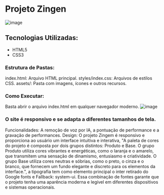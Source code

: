 # Projeto Zingen
![image](https://github.com/user-attachments/assets/84b152bb-9e5d-4957-b666-4742cc831085)


## Tecnologias Utilizadas:
- HTML5
- CSS3
### Estrutura de Pastas:
index.html: Arquivo HTML principal.
styles/index.css: Arquivos de estilos CSS.
assets/: Pasta com imagens, ícones e outros recursos.
### Como Executar:
Basta abrir o arquivo index.html em qualquer navegador moderno.
![image](https://github.com/user-attachments/assets/8e6c0976-58a1-4992-8ed3-5d8f1254efa1)

### O site é responsivo e se adapta a diferentes tamanhos de tela.
Funcionalidades:
A remoção de voz por IA, a pontuação de performance e a gravação de performances.
Design:
O projeto Zingem é responsivo e proporciona ao usuário um interface intuitiva e interativa, "A paleta de cores do projeto 
é composta por dois grupos distintos: Produto e Base. O grupo Produto utiliza cores vibrantes e energéticas, como o laranja
e o amarelo, que transmitem uma sensação de dinamismo, entusiasmo e criatividade. O grupo Base utiliza cores neutras e sóbrias, 
como o preto, o cinza e o branco, que fornecem um fundo elegante e discreto para os elementos da interface.", a tipografia tem 
como elemento principal o inter retirado do Google fonts e Fallback: system-ui. Essa combinação de fontes garante que o projeto 
tenha uma aparência moderna e legível em diferentes dispositivos e sistemas operacionais.
